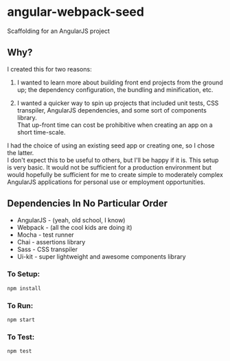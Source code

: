 # angular-webpack-seed
Scaffolding for an AngularJS project

## Why?
I created this for two reasons:
1. I wanted to learn more about building front end projects from the ground up;
the dependency configuration, the bundling and minification, etc.

2. I wanted a quicker way to spin up projects that included unit tests,
CSS transpiler, AngularJS dependencies, and some sort of components library.  
That up-front time can cost be prohibitive when creating an app on a short
time-scale.  

I had the choice of using an existing seed app or creating one, so I chose the latter.  
I don't expect this to be useful to others, but I'll be happy if it is.
This setup is very basic.  It would not be sufficient for a production environment
but would hopefully be sufficient for me to create simple to moderately complex
AngularJS applications for personal use or employment opportunities.

## Dependencies In No Particular Order
* AngularJS - (yeah, old school, I know)
* Webpack - (all the cool kids are doing it)
* Mocha - test runner
* Chai - assertions library
* Sass - CSS transpiler
* Ui-kit - super lightweight and awesome components library

### To Setup:
`npm install`

### To Run:
`npm start`

### To Test:
`npm test`
